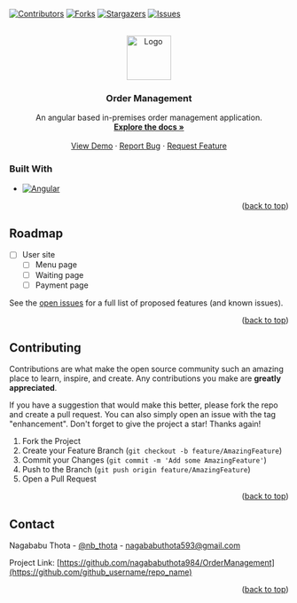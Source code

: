 

<a name="readme-top"></a>





[![Contributors][contributors-shield]][contributors-url]
[![Forks][forks-shield]][forks-url]
[![Stargazers][stars-shield]][stars-url]
[![Issues][issues-shield]][issues-url]




<!-- PROJECT LOGO -->
<br />
<div align="center">
  <a href="https://github.com/nagababuthota984/OrderManagement">
    <img src="images/logo.png" alt="Logo" width="80" height="80">
  </a>

<h3 align="center">Order Management</h3>

  <p align="center">
    An angular based in-premises order management application. 
    <br />
    <a href="https://github.com/nagababuthota984/OrderManagement"><strong>Explore the docs »</strong></a>
    <br />
    <br />
    <a href="https://github.com/nagababuthota984/OrderManagement">View Demo</a>
    ·
    <a href="https://github.com/nagababuthota984/OrderManagement/issues">Report Bug</a>
    ·
    <a href="https://github.com/nagababuthota984/OrderManagement/issues">Request Feature</a>
  </p>
</div>







### Built With

* [![Angular][Angular.io]][Angular-url]


<p align="right">(<a href="#readme-top">back to top</a>)</p>

<!-- ROADMAP -->
## Roadmap

- [ ] User site
    - [ ] Menu page
    - [ ] Waiting page
    - [ ] Payment page

See the [open issues](https://github.com/nagababuthota984/OrderManagement/issues) for a full list of proposed features (and known issues).

<p align="right">(<a href="#readme-top">back to top</a>)</p>



<!-- CONTRIBUTING -->
## Contributing

Contributions are what make the open source community such an amazing place to learn, inspire, and create. Any contributions you make are **greatly appreciated**.

If you have a suggestion that would make this better, please fork the repo and create a pull request. You can also simply open an issue with the tag "enhancement".
Don't forget to give the project a star! Thanks again!

1. Fork the Project
2. Create your Feature Branch (`git checkout -b feature/AmazingFeature`)
3. Commit your Changes (`git commit -m 'Add some AmazingFeature'`)
4. Push to the Branch (`git push origin feature/AmazingFeature`)
5. Open a Pull Request

<p align="right">(<a href="#readme-top">back to top</a>)</p>



<!-- CONTACT -->
## Contact

Nagababu Thota - [@nb_thota](https://twitter.com/nb_thota) - nagababuthota593@gmail.com

Project Link: [https://github.com/nagababuthota984/OrderManagement](https://github.com/github_username/repo_name)

<p align="right">(<a href="#readme-top">back to top</a>)</p>





<!-- MARKDOWN LINKS & IMAGES -->
<!-- https://www.markdownguide.org/basic-syntax/#reference-style-links -->
[contributors-shield]: https://img.shields.io/github/contributors/nagababuthota984/OrderManagement.svg?style=for-the-badge
[contributors-url]: https://github.com/nagababuthota984/OrderManagement/graphs/contributors
[forks-shield]: https://img.shields.io/github/forks/nagababuthota984/OrderManagement.svg?style=for-the-badge
[forks-url]: https://github.com/nagababuthota984/OrderManagement/network/members
[stars-shield]: https://img.shields.io/github/stars/nagababuthota984/OrderManagement.svg?style=for-the-badge
[stars-url]: https://github.com/nagababuthota984/OrderManagement/stargazers
[issues-shield]: https://img.shields.io/github/issues/nagababuthota984/OrderManagement.svg?style=for-the-badge
[issues-url]: https://github.com/nagababuthota984/OrderManagement/issues
[license-shield]: https://img.shields.io/github/license/nagababuthota984/OrderManagement.svg?style=for-the-badge
[license-url]: https://github.com/nagababuthota984/OrderManagement/blob/master/LICENSE.txt

[product-screenshot]: images/screenshot.png
[Angular.io]: https://img.shields.io/badge/Angular-DD0031?style=for-the-badge&logo=angular&logoColor=white
[Angular-url]: https://angular.io/

